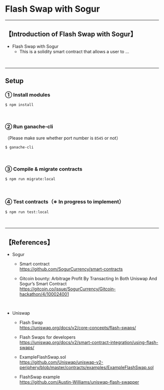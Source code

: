 # Flash Swap with Sogur

***
## 【Introduction of Flash Swap with Sogur】
- Flash Swap with Sogur
  - This is a solidity smart contract that allows a user to ...


&nbsp;

***

## Setup
### ① Install modules
```
$ npm install
```

<br>

### ② Run ganache-cli
（Please make sure whether port number is `8545` or not）
```
$ ganache-cli
```

<br>

### ③ Compile & migrate contracts
```
$ npm run migrate:local
```

<br>

### ④ Test contracts（※ In progress to implement）
```
$ npm run test:local
```


&nbsp;

***

## 【References】
- Sogur   
  - Smart contract  
    https://github.com/SogurCurrency/smart-contracts  

  - Gitcoin bounty: Arbitrage Profit By Transacting In Both Uniswap And Sogur’s Smart Contract  
    https://gitcoin.co/issue/SogurCurrency/Gitcoin-hackathon/4/100024001  

<br>

- Uniswap 
  - Flash Swap  
    https://uniswap.org/docs/v2/core-concepts/flash-swaps/  

  - Flash Swaps for developers  
    https://uniswap.org/docs/v2/smart-contract-integration/using-flash-swaps/     

  - ExampleFlashSwap.sol  
    https://github.com/Uniswap/uniswap-v2-periphery/blob/master/contracts/examples/ExampleFlashSwap.sol  

  - FlashSwap example  
    https://github.com/Austin-Williams/uniswap-flash-swapper  
